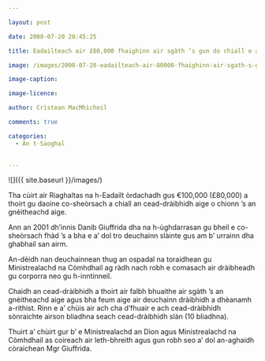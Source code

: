 ```yaml
---

layout: post

date: 2008-07-20 20:45:25

title: Eadailteach air £80,000 fhaighinn air sgàth ’s gun do chiall e an cead-dràibhidh aige o chionn ’s gu bheil e co-sheòrsach

image: /images/2008-07-20-eadailteach-air-80000-fhaighinn-air-sgath-s-gun-do-chiall-e-an-cead-draibhidh-aige-o-chionn-s-gu-bheil-e-co-sheorsach.jpg

image-caption:

image-licence:

author: Crìstean MacMhìcheil

comments: true

categories:
  - An t-Saoghal
  

---
```


![]({{ site.baseurl }}/images/)

Tha cùirt air Riaghaltas na h-Eadailt òrdachadh gus €100,000 (£80,000) a thoirt gu daoine co-sheòrsach a chiall an cead-dràibhidh aige o chionn &#8217;s an gnèitheachd aige.

<!--more-->

Ann an 2001 dh&#8217;innis Danib Giuffrida dha na h-ùghdarrasan gu bheil e co-sheòrsach fhàd &#8217;s a bha e a&#8217; dol tro deuchainn slàinte gus am b&#8217; urrainn dha ghabhail san airm.

An-dèidh nan deuchainnean thug an ospadal na toraidhean gu Ministrealachd na Còmhdhail ag ràdh nach robh e comasach air dràibheadh gu corporra neo gu h-inntinneil.

Chaidh an cead-dràibhidh a thoirt air falbh bhuaithe air sgàth &#8217;s an gnèitheachd aige agus bha feum aige air deuchainn dràibhidh a dhèanamh a-rithist. Rinn e a&#8217; chùis air ach cha d&#8217;fhuair e ach cead-dràibhidh sònraichte airson bliadhna seach cead-dràibhidh slàn (10 bliadhna).

Thuirt a&#8217; chùirt gur b&#8217; e Ministrealachd an Dìon agus Ministrealachd na Còmhdhail as coireach air leth-bhreith agus gun robh seo a&#8217; dol an-aghaidh còraichean Mgr Giuffrida.

